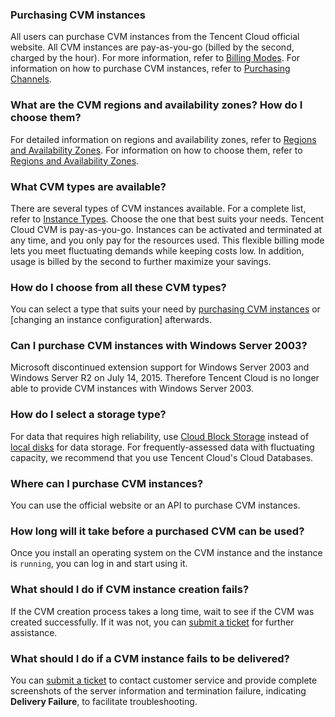 ### Purchasing CVM instances

All users can purchase CVM instances from the Tencent Cloud official website. All CVM instances are pay-as-you-go (billed by the second, charged by the hour). For more information, refer to [Billing Modes](https://intl.cloud.tencent.com/document/product/213/2180).
For information on how to purchase CVM instances, refer to [Purchasing Channels](https://intl.cloud.tencent.com/document/product/213/506).

### What are the CVM regions and availability zones? How do I choose them?

For detailed information on regions and availability zones, refer to [Regions and Availability Zones](http://intl.cloud.tencent.com/document/product/213/6091).
For information on how to choose them, refer to [Regions and Availability Zones](http://intl.cloud.tencent.com/document/product/213/6091).

### What CVM types are available?

There are several types of CVM instances available. For a complete list, refer to [Instance Types](https://intl.cloud.tencent.com/document/product/213/11518). Choose the one that best suits your needs.
Tencent Cloud CVM is pay-as-you-go. Instances can be activated and terminated at any time, and you only pay for the resources used. This flexible billing mode lets you meet fluctuating demands while keeping costs low. In addition, usage is billed by the second to further maximize your savings.  

### How do I choose from all these CVM types?

You can select a type that suits your need by [purchasing CVM instances](https://buy.cloud.tencent.com/cvm?tab=custom&step=1&devPayMode=hourly&regionId=33&zoneId=330002&instanceType=SA2.SMALL1&platform=CentOS&systemDiskType=CLOUD_PREMIUM&systemDiskSize=50&bandwidthType=TRAFFIC_POSTPAID_BY_HOUR&bandwidth=1) or [changing an instance configuration] afterwards.


### Can I purchase CVM instances with Windows Server 2003?

Microsoft discontinued extension support for Windows Server 2003 and Windows Server R2 on July 14, 2015. Therefore Tencent Cloud is no longer able to provide CVM instances with Windows Server 2003.

### How do I select a storage type?

For data that requires high reliability, use [Cloud Block Storage](https://intl.cloud.tencent.com/document/product/213/33000) instead of [local disks](https://intl.cloud.tencent.com/document/product/213/5798?from_cn_redirect=1) for data storage.
For frequently-assessed data with fluctuating capacity, we recommend that you use Tencent Cloud's Cloud Databases.

### Where can I purchase CVM instances?

You can use the official website or an API to purchase CVM instances.

### How long will it take before a purchased CVM can be used?

Once you install an operating system on the CVM instance and the instance is `running`, you can log in and start using it.

### What should I do if CVM instance creation fails?

If the CVM creation process takes a long time, wait to see if the CVM was created successfully. If it was not, you can [submit a ticket](https://console.cloud.tencent.com/workorder/category) for further assistance.

### What should I do if a CVM instance fails to be delivered?

You can [submit a ticket](https://console.cloud.tencent.com/workorder/category) to contact customer service and provide complete screenshots of the server information and termination failure, indicating **Delivery Failure**, to facilitate troubleshooting.
